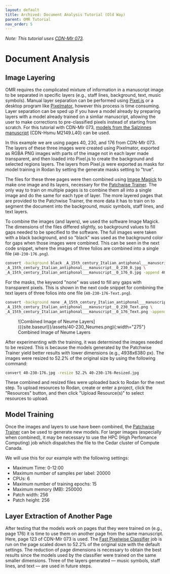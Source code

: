 ```yaml
---
layout: default
title: Archived: Document Analysis Tutorial (Old Way)
parent: OMR Tutorial
nav_order: 5
---
```


*Note: This tutorial uses [CDN-Mlr 073](https://archive.org/details/McGillLibrary-rbsc_ms-medieval-073-18802).*

# Document Analysis
## Image Layering

OMR requires the complicated mixture of information in a manuscript image
to be separated in specific layers (e.g., staff lines, background, text, music symbols).
Manual layer separation can be performed using [Pixel.js]({{site.baseurl}}/overview/document-analysis#pixeljs) or a desktop program like [Pixelmator](http://www.pixelmator.com/),
however this process is time consuming. Layer separation can be sped up if you have a model already
by preparing layers with a model already trained on a simliar manuscript, allowing the user
to make corrections to pre-classified pixels instead of starting from scratch.
For this tutorial with CDN-Mlr 073, [models from the Salzinnes manuscript](https://github.com/DDMAL/Calvo-classifier/tree/develop/Models/01-square-notation/02-three-pages-val-acc-20-epochs/models) (CDN-Hsmu M2149.L40) can be used.

In this example we are using pages 40, 230, and 176 from CDN-Mlr 073. The layers of these three images were created
using Pixelmator, exported as RGBA PNG images with parts of the image not in each layer made transparent,
and then loaded into Pixel.js to create the background and
selected regions layers.
The layers from Pixel.js were exported as masks for model training in Rodan by setting the
generate masks setting to "true".

The files for these three pages were then combined using [Image Magick](https://imagemagick.org)
to make one image and its layers, necessary for
the [Patchwise Trainer]({{site.baseurl}}/overview/document-analysis#patchwise-trainer).
The only way to train on multiple pages
is to combine them all into a single image and do the same for each type of layer.
The more layered pages that are provided to the Patchwise Trainer, the more data
it has to train on to segment the document into the background, music symbols, staff lines,
and text layers.

To combine the images (and layers), we used the software Image Magick. The dimensions of the files differed slightly, so background values to fill gaps
needed to be specified to the software. The full images were
taken with a black background, and so "black" was used as the background color for gaps
when those images were combined. This can be seen in the next code snippet, where the images of three folios are combined into a single file (`40-230-176.png`).
```bash
convert -background black _A_15th_century_Italian_antiphonal___manuscript__0_40_0.jpg \
_A_15th_century_Italian_antiphonal___manuscript__0_230_0.jpg \
_A_15th_century_Italian_antiphonal___manuscript__0_176_0.jpg -append 40-230-176.jpg
```
For the masks,
the keyword "none" was used to fill any gaps with transparent pixels.
This is shown in the next code snippet for combining the text layers of three folios into one file
(`40-230-176-Text.png`).
```bash
convert -background none _A_15th_century_Italian_antiphonal___manuscript__0_40_Text.png \
_A_15th_century_Italian_antiphonal___manuscript__0_230_Text.png \
_A_15th_century_Italian_antiphonal___manuscript__0_176_Text.png -append 40-230-176-Text.png
```
<figure markdown="1">
![Combined Image of Neume Layers]({{site.baseurl}}/assets/40-230_Neumes.png){:width="275"}
<figcaption>
Combined Image of Neume Layers
</figcaption>
</figure>

After experimenting with the training, it was determined the images needed to be
resized. This is because the models generated by the Patchwise Trainer yield better results
with lower dimensions (e.g., 4938x6380 px). The images were resized to 52.2% of the original
size by using the following command:
```bash
convert 40-230-176.jpg -resize 52.2% 40-230-176-Resized.jpg
```

These combined and resized files were uploaded back to Rodan for the next step.
To upload resources to Rodan, create or enter a project, click the "Resources" button, and
then click "Upload Resource(s)" to select resources to upload.

## Model Training

Once the images and layers to use have been combined, the [Patchwise Trainer]({{site.baseurl}}/overview/document-analysis#hpc-patchwise-trainer) can be used
to generate new models.
For larger images (especially when combined), it may
be necessary to use
the HPC (High Perfomance Computing) job which dispatches the file to
the Cedar cluster of Compute Canada.

We will use this for our example with the following settings:

* Maximum Time: 0-12:00
* Maximum number of samples per label: 20000
* CPUs: 6
* Maximum number of training epochs: 15
* Maximum memory (MB): 250000
* Patch width: 256
* Patch height: 256

## Layer Extraction of Another Page

After testing that the models work on pages that they were trained on (e.g., page 176)
it is time to use them on another page from the same manuscript. Here,
page 123 of CDN-Mlr 073 is used. The [Fast Pixelwise Classifier]({{site.baseurl}}/overview/document-anlysis#fast-pixelwise-classifier)
job is run on the page scaled down to 52.2% of the original size with the default settings.
The reduction of page dimensions is necessary to obtain the best results since the models used by the classifier
were trained on the same smaller dimensions.
Three of the layers generated &mdash; music symbols, staff lines, and text &mdash; are used in future steps.
